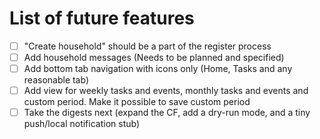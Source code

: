 # List of future features

- [ ] "Create household" should be a part of the register process
- [ ] Add household messages (Needs to be planned and specified)
- [ ] Add bottom tab navigation with icons only (Home, Tasks and any reasonable tab)
- [ ] Add view for weekly tasks and events, monthly tasks and events and custom period. Make it possible to save custom period
- [ ] Take the digests next (expand the CF, add a dry-run mode, and a tiny push/local notification stub)